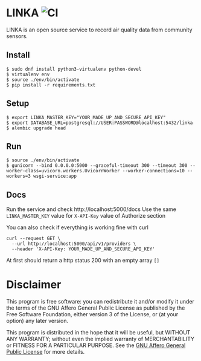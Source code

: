 # LINKA ![CI](https://github.com/tchx84/linka/workflows/CI/badge.svg)

LINKA is an open source service to record air quality data from community sensors.

## Install

```
$ sudo dnf install python3-virtualenv python-devel
$ virtualenv env
$ source ./env/bin/activate
$ pip install -r requirements.txt
```

## Setup

```
$ export LINKA_MASTER_KEY="YOUR_MADE_UP_AND_SECURE_API_KEY"
$ export DATABASE_URL=postgresql://USER:PASSWORD@localhost:5432/linka
$ alembic upgrade head
```

## Run

```
$ source ./env/bin/activate
$ gunicorn --bind 0.0.0.0:5000 --graceful-timeout 300 --timeout 300 --worker-class=uvicorn.workers.UvicornWorker --worker-connections=10 --workers=3 wsgi-service:app
```

## Docs

Run the service and check http://localhost:5000/docs
Use the same `LINKA_MASTER_KEY` value for `X-API-Key` value of Authorize section 

You can also check if everything is working fine with curl

```
curl --request GET \
  --url http://localhost:5000/api/v1/providers \
  --header 'X-API-Key: YOUR_MADE_UP_AND_SECURE_API_KEY'
```

At first should return a http status 200 with an empty array `[]`

# Disclaimer

This program is free software: you can redistribute it and/or modify it under the terms of the GNU Affero General Public License as published by the Free Software Foundation, either version 3 of the License, or (at your option) any later version.

This program is distributed in the hope that it will be useful, but WITHOUT ANY WARRANTY; without even the implied warranty of MERCHANTABILITY or FITNESS FOR A PARTICULAR PURPOSE. See the [GNU Affero General Public License](COPYING) for more details.
